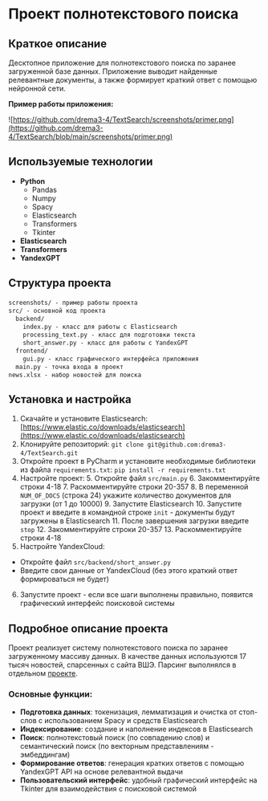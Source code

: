 # Проект полнотекстового поиска

## Краткое описание

Десктопное приложение для полнотекстового поиска по заранее загруженной базе данных. Приложение выводит найденные релевантные документы, а также формирует краткий ответ с помощью нейронной сети.

**Пример работы приложения:**

![https://github.com/drema3-4/TextSearch/screenshots/primer.png](https://github.com/drema3-4/TextSearch/blob/main/screenshots/primer.png)

## Используемые технологии

- **Python**
  - Pandas
  - Numpy
  - Spacy
  - Elasticsearch
  - Transformers
  - Tkinter
- **Elasticsearch**
- **Transformers**
- **YandexGPT**

## Структура проекта

```
screenshots/ - пример работы проекта
src/ - основной код проекта
  backend/
    index.py - класс для работы с Elasticsearch
    processing_text.py - класс для подготовки текста
    short_answer.py - класс для работы с YandexGPT
  frontend/
    gui.py - класс графического интерфейса приложения
  main.py - точка входа в проект
news.xlsx - набор новостей для поиска
```

## Установка и настройка

1. Скачайте и установите Elasticsearch: [https://www.elastic.co/downloads/elasticsearch](https://www.elastic.co/downloads/elasticsearch)
2. Клонируйте репозиторий: `git clone git@github.com:drema3-4/TextSearch.git`
3. Откройте проект в PyCharm и установите необходимые библиотеки из файла `requirements.txt`: `pip install -r requirements.txt`
4. Настройте проект:
   5. Откройте файл `src/main.py`
   6. Закомментируйте строки 4-18
   7. Раскомментируйте строки 20-357
   8. В переменной `NUM_OF_DOCS` (строка 24) укажите количество документов для загрузки (от 1 до 10000)
   9. Запустите Elasticsearch
   10. Запустите проект и введите в командной строке `init` - документы будут загружены в Elasticsearch
   11. После завершения загрузки введите `stop`
   12. Закомментируйте строки 20-357
   13. Раскомментируйте строки 4-18
14. Настройте YandexCloud:
   - Откройте файл `src/backend/short_answer.py`
   - Введите свои данные от YandexCloud (без этого краткий ответ формироваться не будет)
6. Запустите проект - если все шаги выполнены правильно, появится графический интерфейс поисковой системы

## Подробное описание проекта

Проект реализует систему полнотекстового поиска по заранее загруженному массиву данных. В качестве данных используются 17 тысяч новостей, спарсенных с сайта ВШЭ. Парсинг выполнялся в отдельном [проекте](https://github.com/drema3-4/Parse_news.git).

### Основные функции:

- **Подготовка данных**: токенизация, лемматизация и очистка от стоп-слов с использованием Spacy и средств Elasticsearch
- **Индексирование**: создание и наполнение индексов в Elasticsearch
- **Поиск**: полнотекстовый поиск (по совпадению слов) и семантический поиск (по векторным представлениям - эмбеддингам)
- **Формирование ответов**: генерация кратких ответов с помощью YandexGPT API на основе релевантной выдачи
- **Пользовательский интерфейс**: удобный графический интерфейс на Tkinter для взаимодействия с поисковой системой

